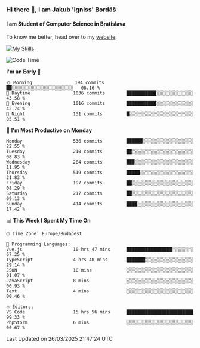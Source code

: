 ### Hi there 👋, I am Jakub 'igniss' Bordáš

#### I am Student of Computer Science in Bratislava
To know me better, head over to my [website](https://bordas.sk).

[![My Skills](https://skillicons.dev/icons?i=js,typescript,html,css,figma,svelte,vue,next,postgresql,nest,express,nodejs)](https://bordas.sk)


<!--START_SECTION:waka-->
![Code Time](http://img.shields.io/badge/Code%20Time-1%2C761%20hrs%2022%20mins-blue)

**I'm an Early 🐤** 

```text
🌞 Morning                194 commits         ██░░░░░░░░░░░░░░░░░░░░░░░   08.16 % 
🌆 Daytime                1036 commits        ███████████░░░░░░░░░░░░░░   43.58 % 
🌃 Evening                1016 commits        ███████████░░░░░░░░░░░░░░   42.74 % 
🌙 Night                  131 commits         █░░░░░░░░░░░░░░░░░░░░░░░░   05.51 % 
```
📅 **I'm Most Productive on Monday** 

```text
Monday                   536 commits         ██████░░░░░░░░░░░░░░░░░░░   22.55 % 
Tuesday                  210 commits         ██░░░░░░░░░░░░░░░░░░░░░░░   08.83 % 
Wednesday                284 commits         ███░░░░░░░░░░░░░░░░░░░░░░   11.95 % 
Thursday                 519 commits         █████░░░░░░░░░░░░░░░░░░░░   21.83 % 
Friday                   197 commits         ██░░░░░░░░░░░░░░░░░░░░░░░   08.29 % 
Saturday                 217 commits         ██░░░░░░░░░░░░░░░░░░░░░░░   09.13 % 
Sunday                   414 commits         ████░░░░░░░░░░░░░░░░░░░░░   17.42 % 
```


📊 **This Week I Spent My Time On** 

```text
🕑︎ Time Zone: Europe/Budapest

💬 Programming Languages: 
Vue.js                   10 hrs 47 mins      █████████████████░░░░░░░░   67.25 % 
TypeScript               4 hrs 40 mins       ███████░░░░░░░░░░░░░░░░░░   29.14 % 
JSON                     10 mins             ░░░░░░░░░░░░░░░░░░░░░░░░░   01.07 % 
JavaScript               8 mins              ░░░░░░░░░░░░░░░░░░░░░░░░░   00.93 % 
Text                     4 mins              ░░░░░░░░░░░░░░░░░░░░░░░░░   00.46 % 

🔥 Editors: 
VS Code                  15 hrs 56 mins      █████████████████████████   99.33 % 
PhpStorm                 6 mins              ░░░░░░░░░░░░░░░░░░░░░░░░░   00.67 % 
```


 Last Updated on 26/03/2025 21:47:24 UTC
<!--END_SECTION:waka-->

